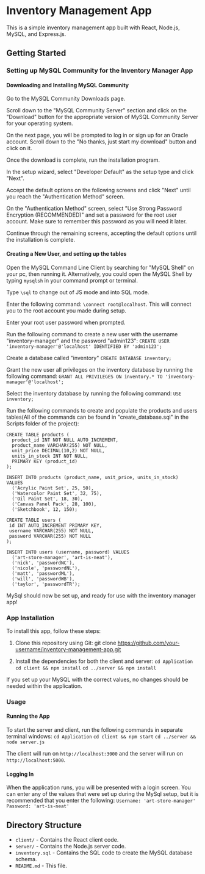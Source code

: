 # Inventory Management App

This is a simple inventory management app built with React, Node.js, MySQL, and Express.js.

## Getting Started

### Setting up MySQL Community for the Inventory Manager App

#### Downloading and Installing MySQL Community
Go to the MySQL Community Downloads page.

Scroll down to the "MySQL Community Server" section and click on the "Download" button for the appropriate version of MySQL Community Server for your operating system.

On the next page, you will be prompted to log in or sign up for an Oracle account. Scroll down to the "No thanks, just start my download" button and click on it.

Once the download is complete, run the installation program.

In the setup wizard, select "Developer Default" as the setup type and click "Next".

Accept the default options on the following screens and click "Next" until you reach the "Authentication Method" screen.

On the "Authentication Method" screen, select "Use Strong Password Encryption (RECOMMENDED)" and set a password for the root user account. Make sure to remember this password as you will need it later.

Continue through the remaining screens, accepting the default options until the installation is complete.

#### Creating a New User, and setting up the tables
Open the MySQL Command Line Client by searching for "MySQL Shell" on your pc, then running it. Alternatively, you could open the MySQL Shell by typing ```mysqlsh``` in your command prompt or terminal.

Type ```\sql``` to change out of JS mode and into SQL mode.

Enter the following command: ```\connect root@localhost```. This will connect you to the root account you made during setup. 

Enter your root user password when prompted.

Run the following command to create a new user with the username "inventory-manager" and the password "admin123":
```CREATE USER 'inventory-manager'@'localhost' IDENTIFIED BY 'admin123';```

Create a database called "inventory" ```CREATE DATABASE inventory;```

Grant the new user all privileges on the inventory database by running the following command:
```GRANT ALL PRIVILEGES ON inventory.* TO 'inventory-manager'@'localhost';```

Select the inventory database by running the following command:
```USE inventory;```

Run the following commands to create and populate the products and users tables(All of the commands can be found in "create_database.sql" in the Scripts folder of the project):
```
CREATE TABLE products (
  product_id INT NOT NULL AUTO_INCREMENT,
  product_name VARCHAR(255) NOT NULL,
  unit_price DECIMAL(10,2) NOT NULL,
  units_in_stock INT NOT NULL,
  PRIMARY KEY (product_id)
);
```
```
INSERT INTO products (product_name, unit_price, units_in_stock)
VALUES
  ('Acrylic Paint Set', 25, 50),
  ('Watercolor Paint Set', 32, 75),
  ('Oil Paint Set', 18, 30),
  ('Canvas Panel Pack', 28, 100),
  ('Sketchbook', 12, 150);
 ```
 ```
 CREATE TABLE users (
  id INT AUTO_INCREMENT PRIMARY KEY,
  username VARCHAR(255) NOT NULL,
  password VARCHAR(255) NOT NULL
);
```
```
INSERT INTO users (username, password) VALUES
  ('art-store-manager', 'art-is-neat'),
  ('nick', 'passwordNC'),
  ('nicole', 'passwordNL'),
  ('matt', 'passwordML'),
  ('will', 'passwordWB'),
  ('taylor', 'passwordTR');
```
MySql should now be set up, and ready for use with the inventory manager app!

### App Installation

To install this app, follow these steps:

1. Clone this repository using Git:
git clone https://github.com/your-username/inventory-management-app.git

2. Install the dependencies for both the client and server:
```cd Application```
```cd client && npm install```
```cd ../server && npm install```

If you set up your MySQL with the correct values, no changes should be needed within the application.

### Usage

#### Running the App
To start the server and client, run the following commands in separate terminal windows:
```cd Application```
```cd client && npm start```
```cd ../server && node server.js```

The client will run on `http://localhost:3000` and the server will run on `http://localhost:5000`.

#### Logging In
When the application runs, you will be presented with a login screen. You can enter any of the values that were set up during the MySql setup,
but it is recommended that you enter the following:
```Username: 'art-store-manager'```
```Password: 'art-is-neat'```

## Directory Structure

- `client/` - Contains the React client code.
- `server/` - Contains the Node.js server code.
- `inventory.sql` - Contains the SQL code to create the MySQL database schema.
- `README.md` - This file.



